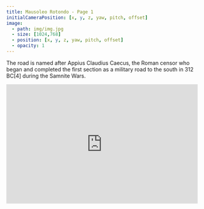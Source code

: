 ```yaml
---
title: Mausoleo Rotondo - Page 1
initialCameraPosition: [x, y, z, yaw, pitch, offset]
image:
  - path: img/img.jpg
  - size: [1024,768]
  - position: [x, y, z, yaw, pitch, offset]
  - opacity: 1
---
```


The road is named after Appius Claudius Caecus, the Roman censor who began and completed the first section as a military road to the south in 312 BC[4] during the Samnite Wars.


<iframe width="100%" height="315" src="https://www.youtube.com/embed/LkIMjtfAj1s" title="YouTube video player" frameborder="0" allow="accelerometer; autoplay; clipboard-write; encrypted-media; gyroscope; picture-in-picture" allowfullscreen></iframe>

